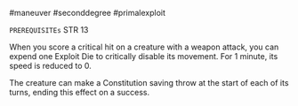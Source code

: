#maneuver #seconddegree #primalexploit

`PREREQUISITEs`
STR 13

When you score a critical hit on a creature with a weapon attack, you can expend one Exploit Die to critically disable its movement. For 1 minute, its speed is reduced to 0. 

The creature can make a Constitution saving throw at the start of each of its turns, ending this effect on a success.
